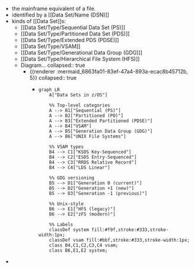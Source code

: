 - the mainframe equivalent of a file.
- identified by a [[Data Set/Name (DSN)]]
- kinds of [[Data Set]]s:
	- [[Data Set/Type/Sequential Data Set (PS)]]
	- [[Data Set/Type/Partitioned Data Set (PDS)]]
	- [[Data Set/Type/Extended PDS (PDSE)]]
	- [[Data Set/Type/VSAM]]
	- [[Data Set/Type/Generational Data Group (GDG)]]
	- [[Data Set/Type/Hierarchical File System (HFS)]]
	- Diagram...
	  collapsed:: true
		- {{renderer :mermaid_6863fa01-83ef-47a4-893a-ecac8b45712b, 5}}
		  collapsed:: true
			- ```mermaid
			  graph LR
			      A["Data Sets in z/OS"]
			  
			      %% Top-level categories
			      A --> B1["Sequential (PS)"]
			      A --> B2["Partitioned (PO)"]
			      A --> B3["Extended Partitioned (PDSE)"]
			      A --> B4["VSAM"]
			      A --> B5["Generation Data Group (GDG)"]
			      A --> B6["UNIX File Systems"]
			  
			      %% VSAM types
			      B4 --> C1["KSDS Key-Sequenced"]
			      B4 --> C2["ESDS Entry-Sequenced"]
			      B4 --> C3["RRDS Relative Record"]
			      B4 --> C4["LDS Linear"]
			  
			      %% GDG versioning
			      B5 --> D1["Generation 0 (current)"]
			      B5 --> D2["Generation +1 (new)"]
			      B5 --> D3["Generation -1 (previous)"]
			  
			      %% Unix-style
			      B6 --> E1["HFS (legacy)"]
			      B6 --> E2["zFS (modern)"]
			  
			      %% Labels
			      classDef system fill:#f9f,stroke:#333,stroke-width:1px;
			      classDef vsam fill:#bbf,stroke:#333,stroke-width:1px;
			      class B4,C1,C2,C3,C4 vsam;
			      class B6,E1,E2 system;
			  ```
-